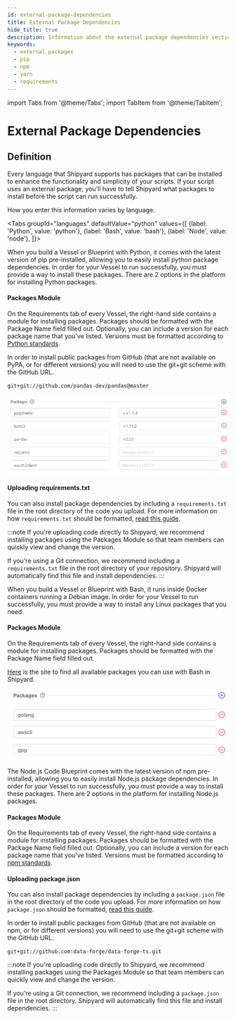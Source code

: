 ```yaml
---
id: external-package-dependencies
title: External Package Dependencies
hide_title: true
description: Information about the external package dependencies section of the requirements tab.
keywords:
  - external packages
  - pip
  - npm
  - yarn
  - requirements
---
```


import Tabs from '@theme/Tabs';
import TabItem from '@theme/TabItem';

# External Package Dependencies

## Definition

Every language that Shipyard supports has packages that can be installed to enhance the functionality and simplicity of your scripts. If your script uses an external package, you'll have to tell Shipyard what packages to install before the script can run successfully.

How you enter this information varies by language.

<Tabs
groupId="languages"
defaultValue="python"
values={[
{label: 'Python', value: 'python'},
{label: 'Bash', value: 'bash'},
{label: 'Node', value: 'node'},
]}>
<TabItem value="python">

When you build a Vessel or Blueprint with Python, it comes with the latest version of pip pre-installed, allowing you to easily install python package dependencies. In order for your Vessel to run successfully, you must provide a way to install these packages. There are 2 options in the platform for installing Python packages.

#### Packages Module

On the Requirements tab of every Vessel, the right-hand side contains a module for installing packages. Packages should be formatted with the Package Name field filled out. Optionally, you can include a version for each package name that you've listed. Versions must be formatted according to [Python standards](https://www.python.org/dev/peps/pep-0440/#version-specifiers).

In order to install public packages from GitHub \(that are not available on PyPA, or for different versions\) you will need to use the git+git scheme with the GitHub URL.

```text
git+git://github.com/pandas-dev/pandas@master
```

![Python Packages](../../.gitbook/assets/image_67.png)

#### Uploading requirements.txt

You can also install package dependencies by including a `requirements.txt` file in the root directory of the code you upload. For more information on how `requirements.txt` should be formatted, [read this guide](https://pip.pypa.io/en/stable/user_guide/#requirements-files).



:::note
If you're uploading code directly to Shipyard, we recommend installing packages using the Packages Module so that team members can quickly view and change the version.

If you're using a Git connection, we recommend including a `requirements.txt` file in the root directory of your repository. Shipyard will automatically find this file and install dependencies.
:::
</TabItem>
<TabItem value='bash'>

When you build a Vessel or Blueprint with Bash, it runs inside Docker containers running a Debian image. In order for your Vessel to run successfully, you must provide a way to install any Linux packages that you need.

#### Packages Module

On the Requirements tab of every Vessel, the right-hand side contains a module for installing packages. Packages should be formatted with the Package Name field filled out.

[Here](https://www.debian.org/distrib/packages) is the site to find all available packages you can use with Bash in Shipyard.

![Example Bash Packages](../../.gitbook/assets/shipyard_2021_03_12_17_33_07.png)

</TabItem>
<TabItem value='node'>

The Node.js Code Blueprint comes with the latest version of npm pre-installed, allowing you to easily install Node.js package dependencies. In order for your Vessel to run successfully, you must provide a way to install these packages. There are 2 options in the platform for installing Node.js packages.

#### Packages Module

On the Requirements tab of every Vessel, the right-hand side contains a module for installing packages. Packages should be formatted with the Package Name field filled out. Optionally, you can include a version for each package name that you've listed. Versions must be formatted according to [npm standards](https://semver.npmjs.com/).

#### Uploading package.json

You can also install package dependencies by including a `package.json` file in the root directory of the code you upload. For more information on how `package.json` should be formatted, [read this guide](https://docs.npmjs.com/cli/v7/configuring-npm/package-json).

In order to install public packages from GitHub \(that are not available on npm, or for different versions\) you will need to use the git+git scheme with the GitHub URL.

```text
git+git://github.com:data-forge/data-forge-ts.git
```

:::note
If you're uploading code directly to Shipyard, we recommend installing packages using the Packages Module so that team members can quickly view and change the version.

If you're using a Git connection, we recommend including a `package.json` file in the root directory. Shipyard will automatically find this file and install dependencies.
:::

</TabItem>
</Tabs>